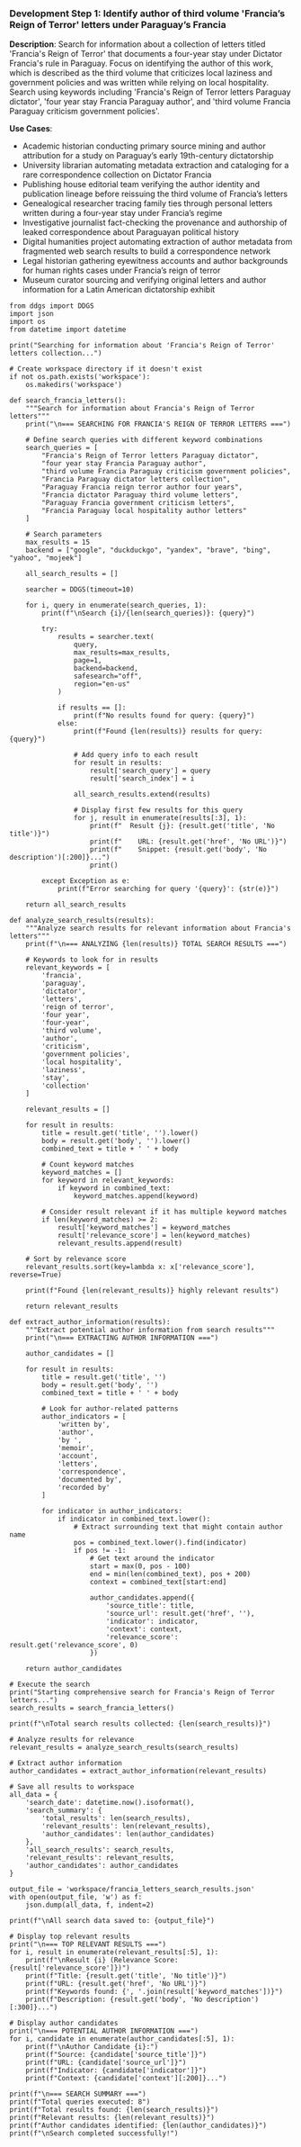 ### Development Step 1: Identify author of third volume 'Francia’s Reign of Terror' letters under Paraguay’s Francia

**Description**: Search for information about a collection of letters titled 'Francia's Reign of Terror' that documents a four-year stay under Dictator Francia's rule in Paraguay. Focus on identifying the author of this work, which is described as the third volume that criticizes local laziness and government policies and was written while relying on local hospitality. Search using keywords including 'Francia's Reign of Terror letters Paraguay dictator', 'four year stay Francia Paraguay author', and 'third volume Francia Paraguay criticism government policies'.

**Use Cases**:
- Academic historian conducting primary source mining and author attribution for a study on Paraguay’s early 19th-century dictatorship
- University librarian automating metadata extraction and cataloging for a rare correspondence collection on Dictator Francia
- Publishing house editorial team verifying the author identity and publication lineage before reissuing the third volume of Francia’s letters
- Genealogical researcher tracing family ties through personal letters written during a four-year stay under Francia’s regime
- Investigative journalist fact-checking the provenance and authorship of leaked correspondence about Paraguayan political history
- Digital humanities project automating extraction of author metadata from fragmented web search results to build a correspondence network
- Legal historian gathering eyewitness accounts and author backgrounds for human rights cases under Francia’s reign of terror
- Museum curator sourcing and verifying original letters and author information for a Latin American dictatorship exhibit

```
from ddgs import DDGS
import json
import os
from datetime import datetime

print("Searching for information about 'Francia's Reign of Terror' letters collection...")

# Create workspace directory if it doesn't exist
if not os.path.exists('workspace'):
    os.makedirs('workspace')

def search_francia_letters():
    """Search for information about Francia's Reign of Terror letters"""
    print("\n=== SEARCHING FOR FRANCIA'S REIGN OF TERROR LETTERS ===")
    
    # Define search queries with different keyword combinations
    search_queries = [
        "Francia's Reign of Terror letters Paraguay dictator",
        "four year stay Francia Paraguay author",
        "third volume Francia Paraguay criticism government policies",
        "Francia Paraguay dictator letters collection",
        "Paraguay Francia reign terror author four years",
        "Francia dictator Paraguay third volume letters",
        "Paraguay Francia government criticism letters",
        "Francia Paraguay local hospitality author letters"
    ]
    
    # Search parameters
    max_results = 15
    backend = ["google", "duckduckgo", "yandex", "brave", "bing", "yahoo", "mojeek"]
    
    all_search_results = []
    
    searcher = DDGS(timeout=10)
    
    for i, query in enumerate(search_queries, 1):
        print(f"\nSearch {i}/{len(search_queries)}: {query}")
        
        try:
            results = searcher.text(
                query, 
                max_results=max_results, 
                page=1, 
                backend=backend, 
                safesearch="off", 
                region="en-us"
            )
            
            if results == []:
                print(f"No results found for query: {query}")
            else:
                print(f"Found {len(results)} results for query: {query}")
                
                # Add query info to each result
                for result in results:
                    result['search_query'] = query
                    result['search_index'] = i
                
                all_search_results.extend(results)
                
                # Display first few results for this query
                for j, result in enumerate(results[:3], 1):
                    print(f"  Result {j}: {result.get('title', 'No title')}")
                    print(f"    URL: {result.get('href', 'No URL')}")
                    print(f"    Snippet: {result.get('body', 'No description')[:200]}...")
                    print()
        
        except Exception as e:
            print(f"Error searching for query '{query}': {str(e)}")
    
    return all_search_results

def analyze_search_results(results):
    """Analyze search results for relevant information about Francia's letters"""
    print(f"\n=== ANALYZING {len(results)} TOTAL SEARCH RESULTS ===")
    
    # Keywords to look for in results
    relevant_keywords = [
        'francia',
        'paraguay',
        'dictator',
        'letters',
        'reign of terror',
        'four year',
        'four-year',
        'third volume',
        'author',
        'criticism',
        'government policies',
        'local hospitality',
        'laziness',
        'stay',
        'collection'
    ]
    
    relevant_results = []
    
    for result in results:
        title = result.get('title', '').lower()
        body = result.get('body', '').lower()
        combined_text = title + ' ' + body
        
        # Count keyword matches
        keyword_matches = []
        for keyword in relevant_keywords:
            if keyword in combined_text:
                keyword_matches.append(keyword)
        
        # Consider result relevant if it has multiple keyword matches
        if len(keyword_matches) >= 2:
            result['keyword_matches'] = keyword_matches
            result['relevance_score'] = len(keyword_matches)
            relevant_results.append(result)
    
    # Sort by relevance score
    relevant_results.sort(key=lambda x: x['relevance_score'], reverse=True)
    
    print(f"Found {len(relevant_results)} highly relevant results")
    
    return relevant_results

def extract_author_information(results):
    """Extract potential author information from search results"""
    print("\n=== EXTRACTING AUTHOR INFORMATION ===")
    
    author_candidates = []
    
    for result in results:
        title = result.get('title', '')
        body = result.get('body', '')
        combined_text = title + ' ' + body
        
        # Look for author-related patterns
        author_indicators = [
            'written by',
            'author',
            'by ',
            'memoir',
            'account',
            'letters',
            'correspondence',
            'documented by',
            'recorded by'
        ]
        
        for indicator in author_indicators:
            if indicator in combined_text.lower():
                # Extract surrounding text that might contain author name
                pos = combined_text.lower().find(indicator)
                if pos != -1:
                    # Get text around the indicator
                    start = max(0, pos - 100)
                    end = min(len(combined_text), pos + 200)
                    context = combined_text[start:end]
                    
                    author_candidates.append({
                        'source_title': title,
                        'source_url': result.get('href', ''),
                        'indicator': indicator,
                        'context': context,
                        'relevance_score': result.get('relevance_score', 0)
                    })
    
    return author_candidates

# Execute the search
print("Starting comprehensive search for Francia's Reign of Terror letters...")
search_results = search_francia_letters()

print(f"\nTotal search results collected: {len(search_results)}")

# Analyze results for relevance
relevant_results = analyze_search_results(search_results)

# Extract author information
author_candidates = extract_author_information(relevant_results)

# Save all results to workspace
all_data = {
    'search_date': datetime.now().isoformat(),
    'search_summary': {
        'total_results': len(search_results),
        'relevant_results': len(relevant_results),
        'author_candidates': len(author_candidates)
    },
    'all_search_results': search_results,
    'relevant_results': relevant_results,
    'author_candidates': author_candidates
}

output_file = 'workspace/francia_letters_search_results.json'
with open(output_file, 'w') as f:
    json.dump(all_data, f, indent=2)

print(f"\nAll search data saved to: {output_file}")

# Display top relevant results
print("\n=== TOP RELEVANT RESULTS ===")
for i, result in enumerate(relevant_results[:5], 1):
    print(f"\nResult {i} (Relevance Score: {result['relevance_score']})")
    print(f"Title: {result.get('title', 'No title')}")
    print(f"URL: {result.get('href', 'No URL')}")
    print(f"Keywords found: {', '.join(result['keyword_matches'])}")
    print(f"Description: {result.get('body', 'No description')[:300]}...")

# Display author candidates
print("\n=== POTENTIAL AUTHOR INFORMATION ===")
for i, candidate in enumerate(author_candidates[:5], 1):
    print(f"\nAuthor Candidate {i}:")
    print(f"Source: {candidate['source_title']}")
    print(f"URL: {candidate['source_url']}")
    print(f"Indicator: {candidate['indicator']}")
    print(f"Context: {candidate['context'][:200]}...")

print(f"\n=== SEARCH SUMMARY ===")
print(f"Total queries executed: 8")
print(f"Total results found: {len(search_results)}")
print(f"Relevant results: {len(relevant_results)}")
print(f"Author candidates identified: {len(author_candidates)}")
print(f"\nSearch completed successfully!")
```